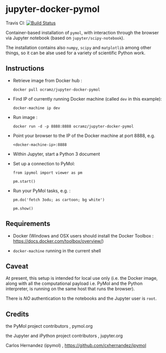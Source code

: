 # jupyter-docker-pymol

Travis CI: [![Build Status](https://travis-ci.org/ocramz/jupyter-docker-pymol.svg?branch=master)](https://travis-ci.org/ocramz/jupyter-docker-pymol)

Container-based installation of `pymol`, with interaction through the browser via Jupyter notebook (based on `jupyter/scipy-notebook`).

The installation contains also `numpy`, `scipy` and `matplotlib` among other things, so it can be alse used for a variety of scientific Python work.


## Instructions


* Retrieve image from Docker hub :

    `docker pull ocramz/jupyter-docker-pymol`

* Find IP of currently running Docker machine (called `dev` in this example):

    `docker-machine ip dev`


* Run image :
  
    `docker run -d -p 8888:8888 ocramz/jupyter-docker-pymol`

* Point your browser to the IP of the Docker machine at port 8888, e.g.

    `<docker-machine-ip>:8888`

* Within Jupyter, start a Python 3 document

* Set up a connection to PyMol:

    `from ipymol import viewer as pm`

    `pm.start()`

* Run your PyMol tasks, e.g. :

    `pm.do('fetch 3odu; as cartoon; bg white')`

    `pm.show()`







## Requirements

* Docker (Windows and OSX users should install the Docker Toolbox : https://docs.docker.com/toolbox/overview/)

* `docker-machine` running in the current shell



## Caveat

At present, this setup is intended for local use only (i.e. the Docker image, along with all the computational payload i.e. PyMol and the Python interpreter, is running on the same host that runs the browser). 

There is *NO* authentication to the notebooks and the Jupyter user is `root`.





## Credits

the PyMol project contributors , pymol.org

the Jupyter and iPython project contributors , jupyter.org

Carlos Hernandez (ipymol) , https://github.com/cxhernandez/ipymol